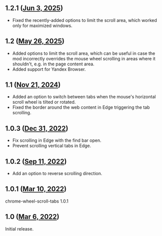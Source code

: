 ## 1.2.1 ([Jun 3, 2025](https://github.com/ramensoftware/windhawk-mods/blob/451a0a24c7e026a0c86c10adfb44b8681ab24bb6/mods/chrome-wheel-scroll-tabs.wh.cpp))

* Fixed the recently-added options to limit the scroll area, which worked only for maximized windows.

## 1.2 ([May 26, 2025](https://github.com/ramensoftware/windhawk-mods/blob/d24cd9074413004acff7f87f7e9d6cab89210938/mods/chrome-wheel-scroll-tabs.wh.cpp))

* Added options to limit the scroll area, which can be useful in case the mod incorrectly overrides the mouse wheel scrolling in areas where it shouldn't, e.g. in the page content area.
* Added support for Yandex Browser.

## 1.1 ([Nov 21, 2024](https://github.com/ramensoftware/windhawk-mods/blob/7fb455e856a1d5067bae96a727cd1e27a6af9ff3/mods/chrome-wheel-scroll-tabs.wh.cpp))

* Added an option to switch between tabs when the mouse's horizontal scroll wheel is tilted or rotated.
* Fixed the border around the web content in Edge triggering the tab scrolling.

## 1.0.3 ([Dec 31, 2022](https://github.com/ramensoftware/windhawk-mods/blob/c323dbab16d3ed2e63b923a87b325278ff43e767/mods/chrome-wheel-scroll-tabs.wh.cpp))

* Fix scrolling in Edge with the find bar open.
* Prevent scrolling vertical tabs in Edge.

## 1.0.2 ([Sep 11, 2022](https://github.com/ramensoftware/windhawk-mods/blob/fe435c7219cd3aa8656728841496d75a3acb32ff/mods/chrome-wheel-scroll-tabs.wh.cpp))

* Add an option to reverse scrolling direction.

## 1.0.1 ([Mar 10, 2022](https://github.com/ramensoftware/windhawk-mods/blob/ee82c6788fef3fe1b1f5ae81f24c76e507e3d665/mods/chrome-wheel-scroll-tabs.wh.cpp))

chrome-wheel-scroll-tabs 1.0.1

## 1.0 ([Mar 6, 2022](https://github.com/ramensoftware/windhawk-mods/blob/85322d8095db39e00abcd70168b490c9602c43d4/mods/chrome-wheel-scroll-tabs.wh.cpp))

Initial release.
